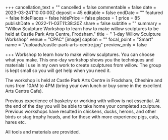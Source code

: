 +++
cancellation_text = ""
cancelled = false
commentable = false
date = 2023-03-24T10:00:00Z
deposit = 45
editable = false
endDate = ""
featured = false
hidePlaces = false
hidePrice = false
places = 1
price = 85
publishDate = 2022-11-03T11:38:30Z
share = false
subtitle = ""
summary = "Willow Sculpture Workshop to learn how to make willow sculptures to be held at Castle Park Arts Centre, Frodsham."
title = " 1-day Willow Sculpture Workshop"
venue = "CPAC"
[image]
caption = ""
focal_point = "Smart"
name = "/uploads/castle-park-arts-centre.jpg"
preview_only = false

+++
Workshop to learn how to make willow sculptures. You can choose what you make. This one-day workshop shows you the techniques and materials I use in my own work to create sculptures from willow. The group is kept small so you will get help when you need it.

The workshop is held at Castle Park Arts Centre in Frodsham, Cheshire and runs from 10AM to 4PM (bring your own lunch or buy some in the excellent Arts Centre Cafe).

Previous experience of basketry or working with willow is not essential. At the end of the day you will be able to take home your completed sculpture. Previous workshops have resulted in chickens, ducks, herons, and other birds or stag trophy heads, and for those with more experience pigs, cats, hares etc.

All tools and materials are provided.